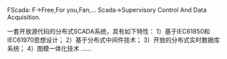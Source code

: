 FScada:
F->Free,For you,Fan,...
Scada->Supervisory Control And Data Acquisition.

一套开放源代码的分布式SCADA系统，具有如下特性：
1）基于IEC61850和IEC61970思想设计；
2）基于分布式中间件技术；
3）开放的分布式实时数据库系统；
4）图模一体化技术
……
